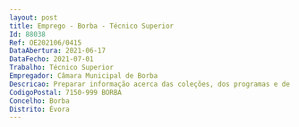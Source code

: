 ```yaml
--- 
layout: post
title: Emprego - Borba - Técnico Superior
Id: 88038
Ref: OE202106/0415
DataAbertura: 2021-06-17
DataFecho: 2021-07-01
Trabalho: Técnico Superior
Empregador: Câmara Municipal de Borba
Descricao: Preparar informação acerca das coleções, dos programas e de eventos atividades nos museus municipais, Proceder à incorporação, registo e inventário dos acervos museológicos  Efetuar inspeções periódicas ou permanentes com o objetivo de detetar possíveis deteriorações das peças e objetos expostos, ou em reserva  Participar na definição dos espaços museográficos e na montagem e desmontagem de exposições  Organizar e assegurar serviços de acolhimento a públicos diversificados nos diferentes museus municipais  Conceção e implementação de projetos de divulgação do património cultural.
CodigoPostal: 7150-999 BORBA
Concelho: Borba
Distrito: Évora
--- 
```

